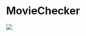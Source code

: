 # MovieChecker

<img src=“https://raw.githubusercontent.com/jaimehernan95/arrayReview-java/master/images/%20arrayExample.png”>

